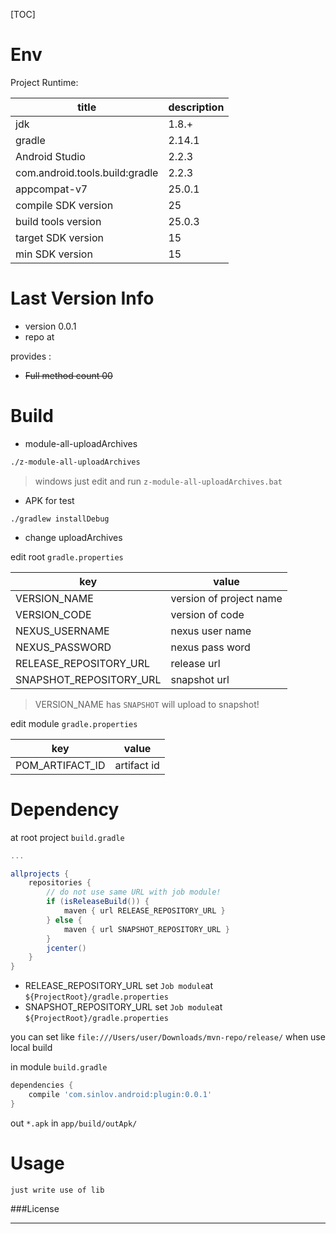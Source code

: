 [TOC]

# Env

Project Runtime:

|title|description|
|-----|-----------|
|jdk|1.8.+|
|gradle|2.14.1|
|Android Studio|2.2.3|
|com.android.tools.build:gradle|2.2.3|
|appcompat-v7|25.0.1|
|compile SDK version|25|
|build tools version|25.0.3|
|target SDK version|15|
|min SDK version|15|


# Last Version Info

- version 0.0.1
- repo at

provides :
- ~~Full method count 00~~

# Build

- module-all-uploadArchives

```sh
./z-module-all-uploadArchives
```

> windows just edit and run `z-module-all-uploadArchives.bat`

- APK for test

```
./gradlew installDebug
```

- change uploadArchives

edit root `gradle.properties`

|key|value|
|-----|--------|
|VERSION_NAME|version of project name|
|VERSION_CODE|version of code|
|NEXUS_USERNAME|nexus user name|
|NEXUS_PASSWORD|nexus pass word|
|RELEASE_REPOSITORY_URL|release url|
|SNAPSHOT_REPOSITORY_URL|snapshot url|

> VERSION_NAME has `SNAPSHOT` will upload to snapshot!

edit module `gradle.properties`

|key|value|
|-----|--------|
|POM_ARTIFACT_ID|artifact id|

# Dependency

at root project `build.gradle`

```gradle
...

allprojects {
    repositories {
        // do not use same URL with job module!
        if (isReleaseBuild()) {
            maven { url RELEASE_REPOSITORY_URL }
        } else {
            maven { url SNAPSHOT_REPOSITORY_URL }
        }
        jcenter()
    }
}
```

- RELEASE_REPOSITORY_URL set `Job module`at `${ProjectRoot}/gradle.properties`
- SNAPSHOT_REPOSITORY_URL set `Job module`at `${ProjectRoot}/gradle.properties`

you can set like `file:///Users/user/Downloads/mvn-repo/release/` when use local build

in module `build.gradle`

```gradle
dependencies {
    compile 'com.sinlov.android:plugin:0.0.1'
}
```

out `*.apk` in `app/build/outApk/`

# Usage

`just write use of lib`

###License

---
